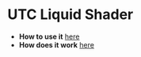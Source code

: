 # UTC Liquid Shader

* **How to use it** [here](https://github.com/UniversalToolCompiler/UTC_LiquidShader/wiki/UE5-Dynamic-Liquid-Shader:-Tutorial)
* **How does it work** [here](https://github.com/UniversalToolCompiler/UTC_LiquidShader/wiki/UE5-Dynamic-Liquid-Shader:-Technical-Breakdown)
